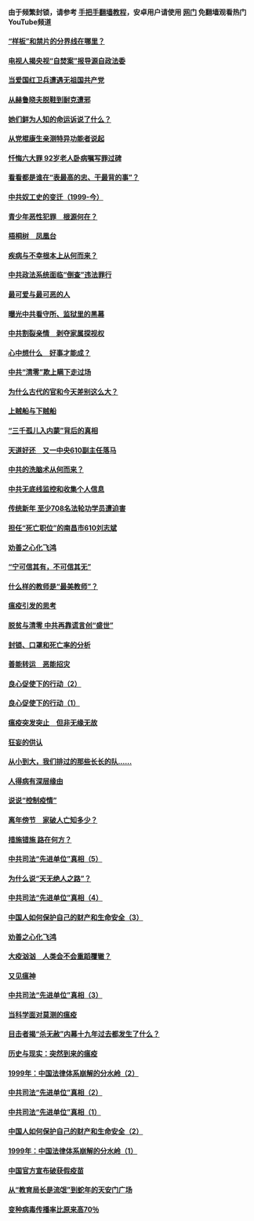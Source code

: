 #### 由于频繁封锁，请参考 [手把手翻墙教程](https://github.com/gfw-breaker/guides/wiki/)，安卓用户请使用 [网门](https://github.com/gfw-breaker/nogfw/blob/master/dl.md?t=04070601) 免翻墙观看热门YouTube频道 

#### [“样板”和禁片的分界线在哪里？](../pages/19/422704.md?t=04070601) 

#### [电视人揭央视“自焚案”报导源自政法委](../pages/19/422770.md?t=04070601) 

#### [当爱国红卫兵遭遇无祖国共产党](../pages/19/422848.md?t=04070601) 

#### [从赫鲁晓夫脱鞋到耐克遭邪](../pages/19/422826.md?t=04070601) 

#### [她们鲜为人知的命运诉说了什么？](../pages/19/422754.md?t=04070601) 

#### [从党棍康生亲测特异功能者说起](../pages/19/422657.md?t=04070601) 

#### [忏悔六大罪 92岁老人卧病嘱写罪过碑](../pages/19/422750.md?t=04070601) 

#### [看看都是谁在“表最高的忠、干最背的事”？](../pages/19/422703.md?t=04070601) 

#### [中共奴工史的变迁（1999-今）](../pages/19/422656.md?t=04070601) 

#### [青少年恶性犯罪　根源何在？](../pages/19/422449.md?t=04070601) 

#### [梧桐树　凤凰台](../pages/19/422442.md?t=04070601) 

#### [疾病与不幸根本上从何而来？](../pages/19/422438.md?t=04070601) 

#### [中共政法系统面临“倒查”违法罪行](../pages/19/422497.md?t=04070601) 

#### [最可爱与最可恶的人](../pages/19/422448.md?t=04070601) 

#### [曝光中共看守所、监狱里的黑幕](../pages/19/422390.md?t=04070601) 

#### [中共割裂亲情　剥夺家属探视权](../pages/19/422364.md?t=04070601) 

#### [心中想什么　好事才能成？](../pages/19/422318.md?t=04070601) 

#### [中共“清零”欺上瞒下走过场](../pages/19/422306.md?t=04070601) 

#### [为什么古代的官和今天差别这么大？](../pages/19/422228.md?t=04070601) 

#### [上贼船与下贼船](../pages/19/422276.md?t=04070601) 

#### [“三千孤儿入内蒙”背后的真相](../pages/19/422229.md?t=04070601) 

#### [天道好还　又一中央610副主任落马](../pages/19/422155.md?t=04070601) 

#### [中共的洗脑术从何而来？](../pages/19/422154.md?t=04070601) 

#### [中共无底线监控和收集个人信息](../pages/19/422039.md?t=04070601) 

#### [传统新年 至少708名法轮功学员遭迫害](../pages/19/421946.md?t=04070601) 

#### [担任“死亡职位”的南昌市610刘志斌](../pages/19/421957.md?t=04070601) 

#### [劝善之心化飞鸿](../pages/19/421164.md?t=04070601) 

#### [“宁可信其有，不可信其无”](../pages/19/421691.md?t=04070601) 

#### [什么样的教师是“最美教师”？](../pages/19/421755.md?t=04070601) 

#### [瘟疫引发的思考](../pages/19/421594.md?t=04070601) 

#### [脱贫与清零 中共再靠谎言创“盛世”](../pages/19/421590.md?t=04070601) 

#### [封锁、口罩和死亡率的分析](../pages/19/421495.md?t=04070601) 

#### [善能转运　恶能招灾](../pages/19/421334.md?t=04070601) 

#### [良心促使下的行动（2）](../pages/19/421361.md?t=04070601) 

#### [良心促使下的行动（1）](../pages/19/421302.md?t=04070601) 

#### [瘟疫突发突止　但非无缘无故](../pages/19/421281.md?t=04070601) 

#### [狂妄的供认](../pages/19/421199.md?t=04070601) 

#### [从小到大，我们排过的那些长长的队……](../pages/19/421243.md?t=04070601) 

#### [人得病有深层缘由](../pages/19/420864.md?t=04070601) 

#### [说说“控制疫情”](../pages/19/420831.md?t=04070601) 

#### [离年傍节　家破人亡知多少？](../pages/19/420563.md?t=04070601) 

#### [措施错施  路在何方？](../pages/19/420076.md?t=04070601) 

#### [中共司法“先进单位”真相（5）](../pages/19/419453.md?t=04070601) 

#### [为什么说“天无绝人之路”？](../pages/19/419618.md?t=04070601) 

#### [中共司法“先进单位”真相（4）](../pages/19/419452.md?t=04070601) 

#### [中国人如何保护自己的财产和生命安全（3）](../pages/19/419405.md?t=04070601) 

#### [劝善之心化飞鸿](../pages/19/418758.md?t=04070601) 

#### [大疫汹汹　人类会不会重蹈覆辙？](../pages/19/419691.md?t=04070601) 

#### [又见瘟神](../pages/19/419225.md?t=04070601) 

#### [中共司法“先进单位”真相（3）](../pages/19/419451.md?t=04070601) 

#### [当科学面对莫测的瘟疫](../pages/19/419625.md?t=04070601) 

#### [目击者揭“杀无赦”内幕十九年过去都发生了什么？](../pages/19/419617.md?t=04070601) 

#### [历史与现实：突然到来的瘟疫](../pages/19/419619.md?t=04070601) 

#### [1999年：中国法律体系崩解的分水岭（2）](../pages/19/419455.md?t=04070601) 

#### [中共司法“先进单位”真相（2）](../pages/19/419450.md?t=04070601) 

#### [中共司法“先进单位”真相（1）](../pages/19/419449.md?t=04070601) 

#### [中国人如何保护自己的财产和生命安全（2）](../pages/19/419404.md?t=04070601) 

#### [1999年：中国法律体系崩解的分水岭（1）](../pages/19/419454.md?t=04070601) 

#### [中国官方宣布破获假疫苗](../pages/19/419504.md?t=04070601) 

#### [从“教育局长是流氓”到蛇年的天安门广场](../pages/19/419470.md?t=04070601) 

#### [变种病毒传播率比原来高70％](../pages/19/419456.md?t=04070601) 

